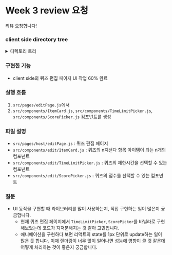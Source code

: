 # Week 3 review 요청

리뷰 요청합니다!

### client side directory tree

<details>

<summary>디렉토리 트리</summary>

```
client
├── README.md
├── dev.env
├── package-lock.json
├── package.json
├── public
│   ├── favicon.ico
│   ├── index.html
│   └── static-logo.png
├── src
│   ├── App.js
│   ├── Router.js
│   ├── assets
│   │   └── images
│   │       ├── checkMark.png
│   │       ├── naverLoginButton.PNG
│   │       └── naverLoginButton_long.PNG
│   ├── components
│   │   ├── common
│   │   │   ├── Buttons.js
│   │   │   ├── CopyrightFooter.js
│   │   │   ├── FlexibleInput.js
│   │   │   ├── Header.js
│   │   │   └── ToastProvider.js
│   │   ├── detailRoom
│   │   │   ├── RoomInformation.js
│   │   │   └── TabContents.js
│   │   ├── edit
│   │   │   ├── ItemCard.js *
│   │   │   ├── ScorePicker.js *
│   │   │   └── TimeLimitPicker.js *
│   │   ├── inGame
│   │   │   ├── HostFooter.js
│   │   │   ├── PlayerFooter.js
│   │   │   └── ProgressBar.js
│   │   ├── logo
│   │   │   ├── Logo.css
│   │   │   └── Logo.js
│   │   └── mainPage
│   │       ├── EnterNickname.js
│   │       ├── EnterRoomNumber.js
│   │       └── NaverLogin.js
│   ├── constants
│   │   ├── apiAddresses.js
│   │   ├── colors.js
│   │   ├── domain.js
│   │   └── media.js
│   ├── index.css
│   ├── index.js
│   ├── pages
│   │   ├── MainPage.js
│   │   ├── host
│   │   │   ├── EditPage.js *
│   │   │   ├── HostDetailRoom.js
│   │   │   └── HostWaitingRoom.js
│   │   ├── login
│   │   │   └── CallBackPage.js
│   │   └── player
│   │       └── PlayerWaitingRoom.js
│   ├── styles
│   │   └── common.js
│   └── utils
│       ├── fetch.js
│       └── naverLoginSdk.js
└── yarn.lock
```

</details>

### 구현한 기능

- client side의 퀴즈 편집 페이지 UI 작업 60% 완료

### 실행 흐름

1. `src/pages/editPage.js`에서
2. `src/components/ItemCard.js`, `src/components/TimeLimitPicker.js`, `src/components/ScorePicker.js` 컴포넌트를 생성

### 파일 설명

- `src/pages/host/editPage.js` : 퀴즈 편집 페이지
- `src/components/edit/ItemCard.js` : 퀴즈의 n지선다 항목 아이템이 되는 n개의 컴포넌트
- `src/components/edit/TimeLimitPicker.js` : 퀴즈의 제한시간을 선택할 수 있는 컴포넌트
- `src/components/edit/ScorePicker.js` : 퀴즈의 점수를 선택할 수 있는 컴포넌트

### 질문

- UI 동작을 구현할 때 라이브러리를 많이 사용하는지, 직접 구현하는 일이 많은지 궁금합니다.
  - 현재 퀴즈 편집 페이지에서 `TimeLimitPicker`, `ScorePicker`를 바닐라로 구현해보았는데 코드가 지저분해지는 것 같아 고민입니다.
  - 애니메이션을 구현하다 보면 리액트의 state를 1px 단위로 update하는 일이 많은 듯 합니다. 이때 렌더링이 너무 많이 일어나면 성능에 영향이 클 것 같은데 어떻게 처리하는 것이 좋은지 궁금합니다.

